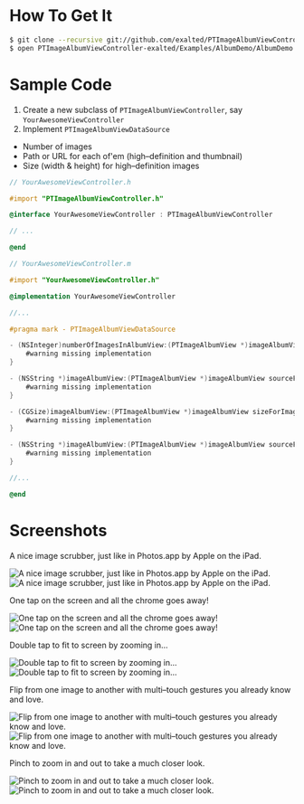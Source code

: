 How To Get It
=============

```bash
$ git clone --recursive git://github.com/exalted/PTImageAlbumViewController.git PTImageAlbumViewController-exalted
$ open PTImageAlbumViewController-exalted/Examples/AlbumDemo/AlbumDemo.xcodeproj
```

Sample Code
===========

1. Create a new subclass of `PTImageAlbumViewController`, say `YourAwesomeViewController`
2. Implement `PTImageAlbumViewDataSource`
  * Number of images
  * Path or URL for each of'em (high–definition and thumbnail)
  * Size (width & height) for high–definition images

```objective-c
// YourAwesomeViewController.h

#import "PTImageAlbumViewController.h"

@interface YourAwesomeViewController : PTImageAlbumViewController

// ...

@end
```

```objective-c
// YourAwesomeViewController.m

#import "YourAwesomeViewController.h"

@implementation YourAwesomeViewController

//...

#pragma mark - PTImageAlbumViewDataSource

- (NSInteger)numberOfImagesInAlbumView:(PTImageAlbumView *)imageAlbumView {
    #warning missing implementation
}

- (NSString *)imageAlbumView:(PTImageAlbumView *)imageAlbumView sourceForImageAtIndex:(NSInteger)index {
    #warning missing implementation
}

- (CGSize)imageAlbumView:(PTImageAlbumView *)imageAlbumView sizeForImageAtIndex:(NSInteger)index {
    #warning missing implementation
}

- (NSString *)imageAlbumView:(PTImageAlbumView *)imageAlbumView sourceForThumbnailImageAtIndex:(NSInteger)index {
    #warning missing implementation
}

//...

@end
```

Screenshots
===========

A nice image scrubber, just like in Photos.app by Apple on the iPad.

![A nice image scrubber, just like in Photos.app by Apple on the iPad.](http://exalted.github.com/PTImageAlbumViewController/ss1-iPad.png "A nice image scrubber, just like in Photos.app by Apple on the iPad.")
![A nice image scrubber, just like in Photos.app by Apple on the iPad.](http://exalted.github.com/PTImageAlbumViewController/ss1-iPhone.png "A nice image scrubber, just like in Photos.app by Apple on the iPad.")

One tap on the screen and all the chrome goes away!

![One tap on the screen and all the chrome goes away!](http://exalted.github.com/PTImageAlbumViewController/ss2-iPad.png "One tap on the screen and all the chrome goes away!")
![One tap on the screen and all the chrome goes away!](http://exalted.github.com/PTImageAlbumViewController/ss2-iPhone.png "One tap on the screen and all the chrome goes away!")

Double tap to fit to screen by zooming in...

![Double tap to fit to screen by zooming in...](http://exalted.github.com/PTImageAlbumViewController/ss3-iPad.png "Double tap to fit to screen by zooming in...")
![Double tap to fit to screen by zooming in...](http://exalted.github.com/PTImageAlbumViewController/ss3-iPhone.png "Double tap to fit to screen by zooming in...")

Flip from one image to another with multi–touch gestures you already know and love.

![Flip from one image to another with multi–touch gestures you already know and love.](http://exalted.github.com/PTImageAlbumViewController/ss4-iPad.png "Flip from one image to another with multi–touch gestures you already know and love.")
![Flip from one image to another with multi–touch gestures you already know and love.](http://exalted.github.com/PTImageAlbumViewController/ss4-iPhone.png "Flip from one image to another with multi–touch gestures you already know and love.")

Pinch to zoom in and out to take a much closer look.

![Pinch to zoom in and out to take a much closer look.](http://exalted.github.com/PTImageAlbumViewController/ss5-iPad.png "Pinch to zoom in and out to take a much closer look.")
![Pinch to zoom in and out to take a much closer look.](http://exalted.github.com/PTImageAlbumViewController/ss5-iPhone.png "Pinch to zoom in and out to take a much closer look.")
